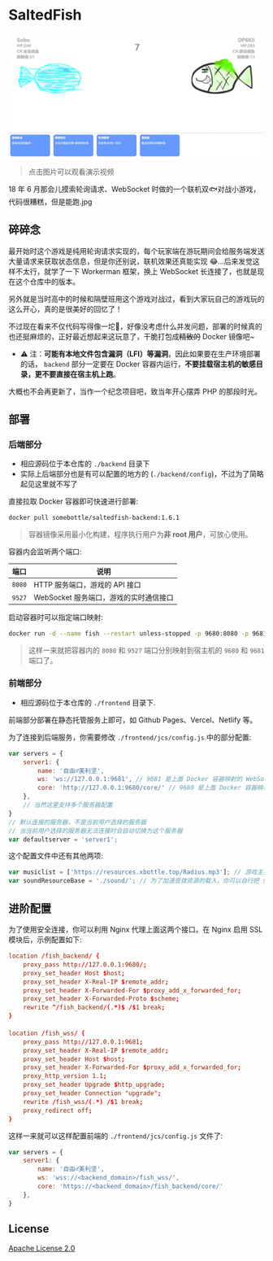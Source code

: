 # SaltedFish

[![demo](./images/demo.jpg)](https://www.bilibili.com/video/BV15s411E7jf/)  
> 点击图片可以观看演示视频  

18 年 6 月那会儿摸索轮询请求、WebSocket 时做的一个联机双🐟对战小游戏，代码很糟糕，但是能跑.jpg  

## 碎碎念

最开始时这个游戏是纯用轮询请求实现的，每个玩家端在游玩期间会给服务端发送大量请求来获取状态信息，但是你还别说，联机效果还真能实现 😂...后来发觉这样不太行，就学了一下 Workerman 框架，换上 WebSocket 长连接了，也就是现在这个仓库中的版本。    

另外就是当时高中的时候和隔壁班用这个游戏对战过，看到大家玩自己的游戏玩的这么开心，真的是很美好的回忆了！  

不过现在看来不仅代码写得像一坨💩，好像没考虑什么并发问题，部署的时候真的也还挺麻烦的，正好最近想起来这玩意了，干脆打包成~~精致的~~ Docker 镜像吧~    

* ⚠ 注：**可能有本地文件包含漏洞（LFI）等漏洞**，因此如果要在生产环境部署的话， `backend` 部分一定要在 Docker 容器内运行，**不要挂载宿主机的敏感目录，更不要直接在宿主机上跑**。    

大概也不会再更新了，当作一个纪念项目吧，致当年开心摆弄 PHP 的那段时光。  

## 部署

### 后端部分

* 相应源码位于本仓库的 `./backend` 目录下  
* 实际上后端部分也是有可以配置的地方的 (`./backend/config`)，不过为了简略起见这里就不写了  

直接拉取 Docker 容器即可快速进行部署:  

```bash
docker pull somebottle/saltedfish-backend:1.6.1
```
> 容器镜像采用最小化构建，程序执行用户为**非 root 用户**，可放心使用。  

容器内会监听两个端口:  

| 端口 | 说明 |
| ---- | ---- |
| `8080` | HTTP 服务端口，游戏的 API 接口 |
| `9527` | WebSocket 服务端口，游戏的实时通信接口 |

启动容器时可以指定端口映射:  

```bash
docker run -d --name fish --restart unless-stopped -p 9680:8080 -p 9681:9527 somebottle/saltedfish-backend:1.6.1
```
> 这样一来就把容器内的 `8080` 和 `9527` 端口分别映射到宿主机的 `9680` 和 `9681` 端口了。  

### 前端部分

* 相应源码位于本仓库的 `./frontend` 目录下.

前端部分部署在静态托管服务上即可，如 Github Pages、Vercel、Netlify 等。  

为了连接到后端服务，你需要修改 `./frontend/jcs/config.js` 中的部分配置:  

```javascript
var servers = {
	server1: {
		name: '自由♂美利坚',
		ws: 'ws://127.0.0.1:9681', // 9681 是上面 Docker 容器映射的 WebSocket 端口
		core: 'http://127.0.0.1:9680/core/' // 9680 是上面 Docker 容器映射的 HTTP 服务端口, /core/ 是后端 API 的主路径
	},
    // 当然这里支持多个服务器配置
}
// 默认连接的服务器，不是当前用户选择的服务器
// 当当前用户选择的服务器无法连接时会自动切换为这个服务器
var defaultserver = 'server1';
```

这个配置文件中还有其他两项:  

```javascript
var musiclist = ['https://resources.xbottle.top/Radius.mp3']; // 游戏主界面的随机切歌列表
var soundResourceBase = './sound/'; // 为了加速音效资源的载入，你可以自行把 sound/ 目录下的音效文件上传到静态托管服务上，然后修改这个路径为对应的 URL 地址，末尾不要掉了 '/'
```

## 进阶配置

为了使用安全连接，你可以利用 Nginx 代理上面这两个接口。在 Nginx 启用 SSL 模块后，示例配置如下:  

```conf
location /fish_backend/ {
    proxy_pass http://127.0.0.1:9680/;
    proxy_set_header Host $host;
    proxy_set_header X-Real-IP $remote_addr;
    proxy_set_header X-Forwarded-For $proxy_add_x_forwarded_for;
    proxy_set_header X-Forwarded-Proto $scheme;
    rewrite ^/fish_backend/(.*)$ /$1 break;
}

location /fish_wss/ {
    proxy_pass http://127.0.0.1:9681;
    proxy_set_header X-Real-IP $remote_addr;
    proxy_set_header Host $host;
    proxy_set_header X-Forwarded-For $proxy_add_x_forwarded_for;
    proxy_http_version 1.1;
    proxy_set_header Upgrade $http_upgrade;
    proxy_set_header Connection "upgrade";
    rewrite /fish_wss/(.*) /$1 break;
    proxy_redirect off;
}
```

这样一来就可以这样配置前端的 `./frontend/jcs/config.js` 文件了:  

```javascript
var servers = {
	server1: {
		name: '自由♂美利坚',
		ws: 'wss://<backend_domain>/fish_wss/', 
		core: 'https://<backend_domain>/fish_backend/core/'
	},
}
```

## License

[Apache License 2.0](./LICENSE)

